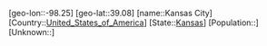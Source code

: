 ﻿---
location: [39.08,-98.25]
type: City
tags:
- geo/City


SpocWebEntityId: 31295
isDeleted: false
confidential: public

---
[geo-lon::-98.25]
[geo-lat::39.08]
[name::Kansas City]
[Country::[United_States_of_America](geo/Continent/North-America/United_States_of_America.md)]
[State::[Kansas](geo/Continent/North-America/United_States_of_America/Kansas.md)]
[Population::]
[Unknown::]

